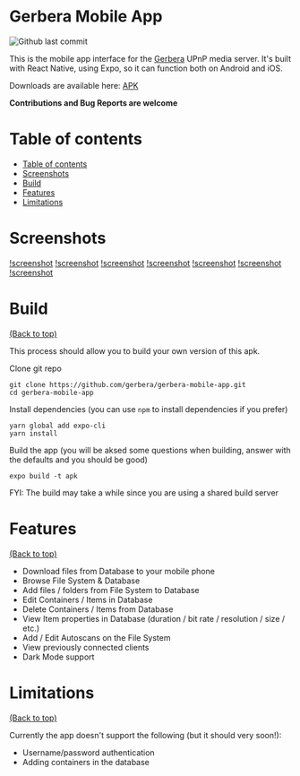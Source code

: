 <!-- Add banner here -->

<!-- omit in toc -->
# Gerbera Mobile App

<!-- Add buttons here -->
![Github last commit](https://img.shields.io/github/last-commit/gerbera/gerbera-mobile-app)

<!-- Describe your project in brief -->

<!-- The project title should be self explanotory and try not to make it a mouthful. (Although exceptions exist- **awesome-readme-writing-guide-for-open-source-projects** - would have been a cool name)

Add a cover/banner image for your README. **Why?** Because it easily **grabs people's attention** and it **looks cool**(*duh!obviously!*).

The best dimensions for the banner is **1280x650px**. You could also use this for social preview of your repo.

I personally use [**Canva**](https://www.canva.com/) for creating the banner images. All the basic stuff is **free**(*you won't need the pro version in most cases*).

There are endless badges that you could use in your projects. And they do depend on the project. Some of the ones that I commonly use in every projects are given below. 

I use [**Shields IO**](https://shields.io/) for making badges. It is a simple and easy to use tool that you can use for almost all your badge cravings. -->

<!-- Some badges that you could use -->

<!-- ![GitHub release (latest by date including pre-releases)](https://img.shields.io/github/v/release/navendu-pottekkat/awesome-readme?include_prereleases)
: This badge shows the version of the current release.

![GitHub last commit](https://img.shields.io/github/last-commit/navendu-pottekkat/awesome-readme)
: I think it is self-explanatory. This gives people an idea about how the project is being maintained.

![GitHub issues](https://img.shields.io/github/issues-raw/navendu-pottekkat/awesome-readme)
: This is a dynamic badge from [**Shields IO**](https://shields.io/) that tracks issues in your project and gets updated automatically. It gives the user an idea about the issues and they can just click the badge to view the issues.

![GitHub pull requests](https://img.shields.io/github/issues-pr/navendu-pottekkat/awesome-readme)
: This is also a dynamic badge that tracks pull requests. This notifies the maintainers of the project when a new pull request comes.

![GitHub All Releases](https://img.shields.io/github/downloads/navendu-pottekkat/awesome-readme/total): If you are not like me and your project gets a lot of downloads(*I envy you*) then you should have a badge that shows the number of downloads! This lets others know how **Awesome** your project is and is worth contributing to.

![GitHub](https://img.shields.io/github/license/navendu-pottekkat/awesome-readme)
: This shows what kind of open-source license your project uses. This is good idea as it lets people know how they can use your project for themselves.

![Tweet](https://img.shields.io/twitter/url?style=flat-square&logo=twitter&url=https%3A%2F%2Fnavendu.me%2Fnsfw-filter%2Findex.html): This is not essential but it is a cool way to let others know about your project! Clicking this button automatically opens twitter and writes a tweet about your project and link to it. All the user has to do is to click tweet. Isn't that neat? -->

This is the mobile app interface for the [Gerbera](https://github.com/gerbera/gerbera) UPnP media server. It's built with React Native, using Expo, so it can function both on Android and iOS.

Downloads are available here: [APK](https://storage.googleapis.com/gh-assets/gerbera-861b92c363074151a2b8b524acc811bf-signed.apk)

**Contributions and Bug Reports are welcome**

<!-- # Screenshots -->

# Table of contents

- [Table of contents](#table-of-contents)
- [Screenshots](#screenshots)
- [Build](#build)
- [Features](#features)
- [Limitations](#limitations)

# Screenshots

[!screenshot](https://storage.googleapis.com/gh-assets/gerb1.png)
[!screenshot](https://storage.googleapis.com/gh-assets/gerb2.png)
[!screenshot](https://storage.googleapis.com/gh-assets/gerb3.png)
[!screenshot](https://storage.googleapis.com/gh-assets/gerb4.png)
[!screenshot](https://storage.googleapis.com/gh-assets/gerb5.png)
[!screenshot](https://storage.googleapis.com/gh-assets/gerb6.png)
[!screenshot](https://storage.googleapis.com/gh-assets/gerb7.png)

# Build
[(Back to top)](#table-of-contents)

This process should allow you to build your own version of this apk.

Clone git repo

```
git clone https://github.com/gerbera/gerbera-mobile-app.git
cd gerbera-mobile-app
```

Install dependencies
(you can use `npm` to install dependencies if you prefer)
```
yarn global add expo-cli
yarn install
```

Build the app
(you will be aksed some questions when building, answer with the defaults and you should be good)
```
expo build -t apk
```

FYI: The build may take a while since you are using a shared build server

# Features
[(Back to top)](#table-of-contents)

* Download files from Database to your mobile phone
* Browse File System & Database
* Add files / folders from File System to Database
* Edit Containers / Items in Database
* Delete Containers / Items from Database
* View Item properties in Database (duration / bit rate / resolution / size / etc.)
* Add / Edit Autoscans on the File System
* View previously connected clients
* Dark Mode support

# Limitations
[(Back to top)](#table-of-contents)

Currently the app doesn't support the following (but it should very soon!):

* Username/password authentication
* Adding containers in the database

<!-- Add the footer here -->

<!-- ![Footer](https://github.com/navendu-pottekkat/awesome-readme/blob/master/fooooooter.png) -->
